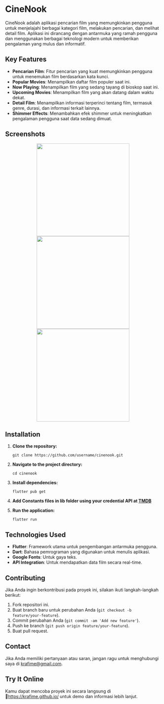 # CineNook

CineNook adalah aplikasi pencarian film yang memungkinkan pengguna untuk menjelajahi berbagai kategori film, melakukan pencarian, dan melihat detail film. Aplikasi ini dirancang dengan antarmuka yang ramah pengguna dan menggunakan berbagai teknologi modern untuk memberikan pengalaman yang mulus dan informatif.

## Key Features

- **Pencarian Film**: Fitur pencarian yang kuat memungkinkan pengguna untuk menemukan film berdasarkan kata kunci.
- **Popular Movies**: Menampilkan daftar film populer saat ini.
- **Now Playing**: Menampilkan film yang sedang tayang di bioskop saat ini.
- **Upcoming Movies**: Menampilkan film yang akan datang dalam waktu dekat.
- **Detail Film**: Menampilkan informasi terperinci tentang film, termasuk genre, durasi, dan informasi terkait lainnya.
- **Shimmer Effects**: Menambahkan efek shimmer untuk meningkatkan pengalaman pengguna saat data sedang dimuat.

## Screenshots

<p align="center">
  <img src="https://github.com/user-attachments/assets/4cb6cb7f-29b3-4414-b33f-5e96fec23a6c" width="300" />
  <img src="https://github.com/user-attachments/assets/f643894a-731a-4d09-ac31-01509eae80a9" width="300" />
  <img src="https://github.com/user-attachments/assets/7050ebfc-ddfb-4435-bbba-fe10b13c599f" width="300" />
</p>


## Installation

1. **Clone the repository:**

   ```
   git clone https://github.com/username/cinenook.git
2. **Navigate to the project directory:**
   ```
   cd cinenook
3. **Install dependencies:**
   ```
   flutter pub get
4. **Add Constants files in lib folder using your credential API at [TMDB](https://www.themoviedb.org/settings/api)**
5. **Run the application:**
   ```
   flutter run
## Technologies Used
- **Flutter**: Framework utama untuk pengembangan antarmuka pengguna.
- **Dart**: Bahasa pemrograman yang digunakan untuk menulis aplikasi.
- **Google Fonts**: Untuk gaya teks.
- **API Integration**: Untuk mendapatkan data film secara real-time.

## Contributing
Jika Anda ingin berkontribusi pada proyek ini, silakan ikuti langkah-langkah berikut:
1. Fork repositori ini.
2. Buat branch baru untuk perubahan Anda (`git checkout -b feature/your-feature`).
3. Commit perubahan Anda (`git commit -am 'Add new feature'`).
4. Push ke branch (`git push origin feature/your-feature`).
5. Buat pull request.

## Contact
Jika Anda memiliki pertanyaan atau saran, jangan ragu untuk menghubungi saya di krafime@gmail.com.

## Try It Online
Kamu dapat mencoba proyek ini secara langsung di 🔗https://krafime.github.io/ untuk demo dan informasi lebih lanjut.
